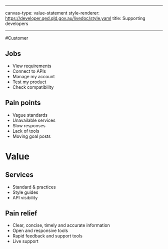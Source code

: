 <!--
LiveDoc - Product Canvas: Value Proposition
For information on how to edit and maintain this file, please visit: developer.qed.qld.gov.au/LiveDoc-Canvas
-->
---
canvas-type: value-statement
style-renderer: https://developer.qed.qld.gov.au/livedoc/style.yaml
title: Supporting developers

---
#Customer
## Jobs
- View requirements
- Connect to APIs
- Manage my account
- Test my product
- Check compatibility

## Pain points
- Vague standards
- Unavailable services
- Slow responses
- Lack of tools
- Moving goal posts

# Value
## Services
- Standard & practices
- Style guides
- API visibility

## Pain relief
- Clear, concise, timely and accurate information
- Open and responsive tools
- Rapid feedback and support tools
- Live support

